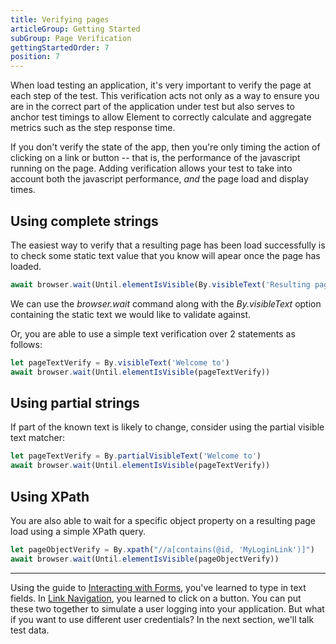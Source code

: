 ```yaml
---
title: Verifying pages
articleGroup: Getting Started
subGroup: Page Verification
gettingStartedOrder: 7
position: 7
---
```


When load testing an application, it's very important to verify the page at each step of the test. This verification acts not only as a way to ensure you are in the correct part of the application under test but also serves to anchor test timings to allow Element to correctly calculate and aggregate metrics such as the step response time.

If you don't verify the state of the app, then you're only timing the action of clicking on a link or button -- that is, the performance of the javascript running on the page. Adding verification allows your test to take into account both the javascript performance, *and* the page load and display times.

## Using complete strings

The easiest way to verify that a resulting page has been load successfully is to check some static text value that you know will apear once the page has loaded.

```typescript
await browser.wait(Until.elementIsVisible(By.visibleText('Resulting page text here')))
```
We can use the *browser.wait* command along with the *By.visibleText* option containing the static text we would like to validate against.

Or, you are able to use a simple text verification over 2 statements as follows:

```typescript
let pageTextVerify = By.visibleText('Welcome to')
await browser.wait(Until.elementIsVisible(pageTextVerify))
```

## Using partial strings

If part of the known text is likely to change, consider using the partial visible text matcher:

```typescript
let pageTextVerify = By.partialVisibleText('Welcome to')
await browser.wait(Until.elementIsVisible(pageTextVerify))
```

## Using XPath

You are also able to wait for a specific object property on a resulting page load using a simple XPath query.

```typescript
let pageObjectVerify = By.xpath("//a[contains(@id, 'MyLoginLink')]")
await browser.wait(Until.elementIsVisible(pageObjectVerify))
```

<!-- suffix -->
---
Using the guide to [Interacting with Forms](/docs/1.0/06-interacting-with-forms), you've learned to type in text fields. In [Link Navigation](/docs/1.0/getting-started/05-link-navigation), you learned to click on a button. You can put these two together to simulate a user logging into your application. But what if you want to use different user credentials? In the next section, we'll talk test data.
